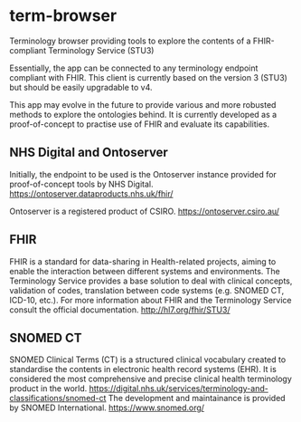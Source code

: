 # term-browser
Terminology browser providing tools to explore the contents of a FHIR-compliant Terminology Service (STU3)

Essentially, the app can be connected to any terminology endpoint compliant with FHIR. This client is currently based on the version 3 (STU3) but should be easily upgradable to v4.

This app may evolve in the future to provide various and more robusted methods to explore the ontologies behind. It is currently developed as a proof-of-concept to practise use of FHIR and evaluate its capabilities.

## NHS Digital and Ontoserver
Initially, the endpoint to be used is the Ontoserver instance provided for proof-of-concept tools by NHS Digital. https://ontoserver.dataproducts.nhs.uk/fhir/

Ontoserver is a registered product of CSIRO. https://ontoserver.csiro.au/

## FHIR
FHIR is a standard for data-sharing in Health-related projects, aiming to enable the interaction between different systems and environments. The Terminology Service provides a base solution to deal with clinical concepts, validation of codes, translation between code systems (e.g. SNOMED CT, ICD-10, etc.).
For more information about FHIR and the Terminology Service consult the official documentation. http://hl7.org/fhir/STU3/

## SNOMED CT
SNOMED Clinical Terms (CT) is a structured clinical vocabulary created to standardise the contents in electronic health record systems (EHR). It is considered the most comprehensive and precise clinical health terminology product in the world. https://digital.nhs.uk/services/terminology-and-classifications/snomed-ct
The development and maintainance is provided by SNOMED International. https://www.snomed.org/
